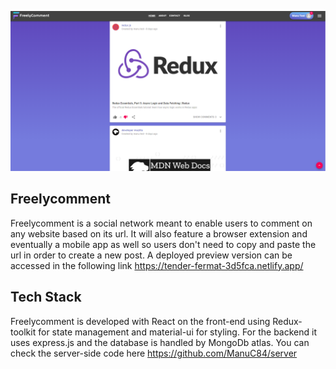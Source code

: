 ![Test Image 1](https://raw.githubusercontent.com/ManuC84/portfolio_website/master/public/images/freelycomment-gh.png)

## Freelycomment

Freelycomment is a social network meant to enable users to comment on any website based on its url. It will also feature a browser extension and eventually a mobile app as well so users don't need to copy and paste the url in order to create a new post. A deployed preview version can be accessed in the following link https://tender-fermat-3d5fca.netlify.app/

## Tech Stack
Freelycomment is developed with React on the front-end using Redux-toolkit for state management and material-ui for styling. For the backend it uses express.js and the database is handled by MongoDb atlas. You can check the server-side code here https://github.com/ManuC84/server

